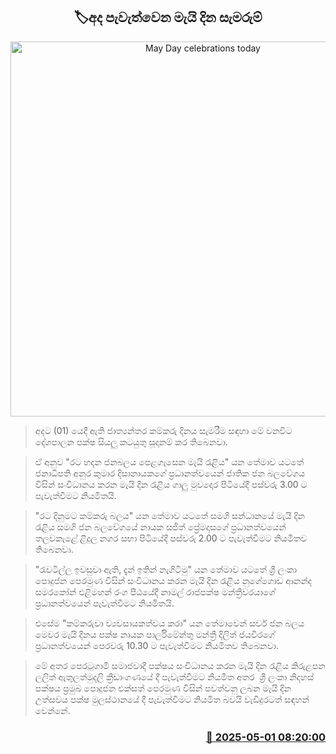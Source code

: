 <p align='center'><b><h2 align='center' title='May Day celebrations today'>🏷අද පැවැත්වෙන මැයි දින සැමරුම්</h2></b></p>
<p align='center'><img src='https://helakuru.sgp1.cdn.digitaloceanspaces.com/esana/images/lib/may-day-relly.jpg' width='600' alt='May Day celebrations today'></p>

> අද‍ට (01) යෙදී ඇති ජාත්‍යන්තර කම්කරු දිනය සැමරීම සඳහා මේ වනවිට දේශපාලන පක්ෂ සියලු කටයුතු සූදානම් කර තිබෙනවා.

> ඒ අනුව "රට හදන ජනබලය පෙළගැසෙන මැයි රැළිය" යන තේමාව යටතේ ජනාධිපති අනුර කුමාර දිසානායකගේ ප්‍රධානත්වයෙන් ජාතික ජන බලවේගය විසින් සංවිධානය කරන මැයි දින රැළිය ගාලු මුවදොර පිටියේදී පස්වරු 3.00 ට පැවැත්වීමට නියමිතයි.

> "රට දිනුමට කම්කරු බලය" යන තේමාව යටතේ සමගි සන්ධානයේ මැයි දින රැළිය සමගි ජන බලවේගයේ නායක සජිත් ප්‍රේමදාසගේ ප්‍රධානත්වයෙන් තලවකැළේ ළිදුල නගර සභා පිටියේදී පස්වරු 2.00 ට පැවැත්වීමට නියමිතව තිබෙනවා.

> "රැවටිල්ල ඉවසුවා ඇති, දැන් ඉතින් නැගිටිමු" යන තේමාව යටතේ ශ්‍රී ලංකා පොදුජන පෙරමුණ විසින් සංවිධානය කරන මැයි දින රැළිය නුගේගොඩ ආනන්ද සමරකෝන් එළිමහන් රංග පීඨයේදී නාමල් රාජපක්ෂ මන්ත්‍රීවරයාගේ ප්‍රධානත්වයෙන් පැවැත්වීමට නියමිතයි.

> එසේම "කම්කරුවා ව්‍යවසායකත්වය කරා" යන තේමාවෙන් සර්ව ජන බලය මෙවර මැයි දිනය පක්ෂ නායක පාර්ලිමේන්තු මන්ත්‍රී දිලිත් ජයවී‍රගේ ප්‍රධානත්වයෙන් පෙරවරු 10.30 ට පැවැත්වීමට නියමිතව තිබෙනවා.

> මේ අතර පෙරටුගාමී සමාජවාදී පක්ෂය සංවිධානය කරන මැයි දින රැළිය කිරුළපන ලලිත් ඇතුලත්මුදලි ක්‍රීඩාංගණයේ දී පැවැත්වීමට නියමිත අතර  ශ්‍රී ලංකා නිදහස් පක්ෂය ප්‍රමුඛ පොදුජන එක්සත් පෙරමුණ විසින් පවත්වනු ලබන මැයි දින උත්සවය පක්ෂ මුලස්ථානයේ දී පැවැත්වීමට නියමිත බවයි වැඩිදුරටත් සඳහන් වෙන්නේ.



<h3 align='right'><a href='https://www.helakuru.lk/esana/p/109705/'>📅 2025-05-01 08:20:00</a></h3>
